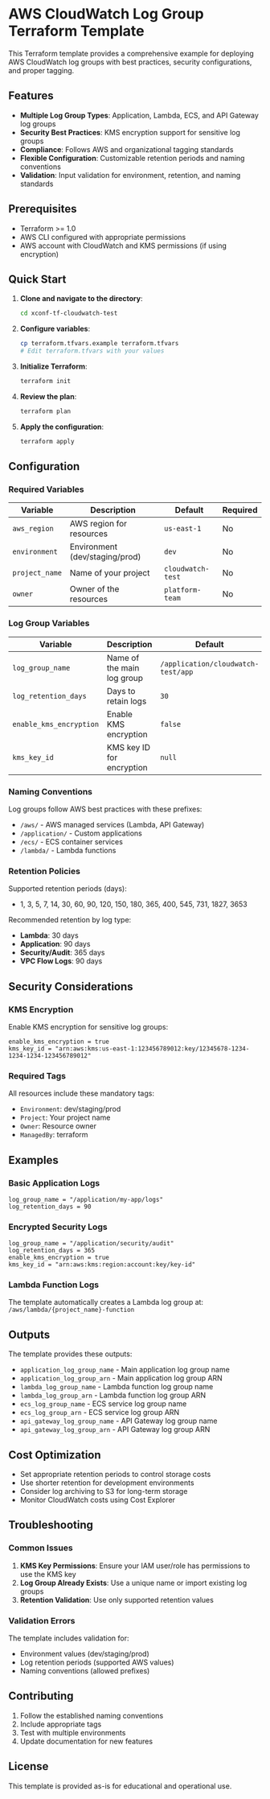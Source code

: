 # AWS CloudWatch Log Group Terraform Template

This Terraform template provides a comprehensive example for deploying AWS CloudWatch log groups with best practices, security configurations, and proper tagging.

## Features

- **Multiple Log Group Types**: Application, Lambda, ECS, and API Gateway log groups
- **Security Best Practices**: KMS encryption support for sensitive log groups
- **Compliance**: Follows AWS and organizational tagging standards
- **Flexible Configuration**: Customizable retention periods and naming conventions
- **Validation**: Input validation for environment, retention, and naming standards

## Prerequisites

- Terraform >= 1.0
- AWS CLI configured with appropriate permissions
- AWS account with CloudWatch and KMS permissions (if using encryption)

## Quick Start

1. **Clone and navigate to the directory**:
   ```bash
   cd xconf-tf-cloudwatch-test
   ```

2. **Configure variables**:
   ```bash
   cp terraform.tfvars.example terraform.tfvars
   # Edit terraform.tfvars with your values
   ```

3. **Initialize Terraform**:
   ```bash
   terraform init
   ```

4. **Review the plan**:
   ```bash
   terraform plan
   ```

5. **Apply the configuration**:
   ```bash
   terraform apply
   ```

## Configuration

### Required Variables

| Variable | Description | Default | Required |
|----------|-------------|---------|----------|
| `aws_region` | AWS region for resources | `us-east-1` | No |
| `environment` | Environment (dev/staging/prod) | `dev` | No |
| `project_name` | Name of your project | `cloudwatch-test` | No |
| `owner` | Owner of the resources | `platform-team` | No |

### Log Group Variables

| Variable | Description | Default | Required |
|----------|-------------|---------|----------|
| `log_group_name` | Name of the main log group | `/application/cloudwatch-test/app` | No |
| `log_retention_days` | Days to retain logs | `30` | No |
| `enable_kms_encryption` | Enable KMS encryption | `false` | No |
| `kms_key_id` | KMS key ID for encryption | `null` | Only if encryption enabled |

### Naming Conventions

Log groups follow AWS best practices with these prefixes:
- `/aws/` - AWS managed services (Lambda, API Gateway)
- `/application/` - Custom applications
- `/ecs/` - ECS container services
- `/lambda/` - Lambda functions

### Retention Policies

Supported retention periods (days):
- 1, 3, 5, 7, 14, 30, 60, 90, 120, 150, 180, 365, 400, 545, 731, 1827, 3653

Recommended retention by log type:
- **Lambda**: 30 days
- **Application**: 90 days
- **Security/Audit**: 365 days
- **VPC Flow Logs**: 90 days

## Security Considerations

### KMS Encryption

Enable KMS encryption for sensitive log groups:
```hcl
enable_kms_encryption = true
kms_key_id = "arn:aws:kms:us-east-1:123456789012:key/12345678-1234-1234-1234-123456789012"
```

### Required Tags

All resources include these mandatory tags:
- `Environment`: dev/staging/prod
- `Project`: Your project name
- `Owner`: Resource owner
- `ManagedBy`: terraform

## Examples

### Basic Application Logs
```hcl
log_group_name = "/application/my-app/logs"
log_retention_days = 90
```

### Encrypted Security Logs
```hcl
log_group_name = "/application/security/audit"
log_retention_days = 365
enable_kms_encryption = true
kms_key_id = "arn:aws:kms:region:account:key/key-id"
```

### Lambda Function Logs
The template automatically creates a Lambda log group at:
`/aws/lambda/{project_name}-function`

## Outputs

The template provides these outputs:
- `application_log_group_name` - Main application log group name
- `application_log_group_arn` - Main application log group ARN
- `lambda_log_group_name` - Lambda function log group name
- `lambda_log_group_arn` - Lambda function log group ARN
- `ecs_log_group_name` - ECS service log group name
- `ecs_log_group_arn` - ECS service log group ARN
- `api_gateway_log_group_name` - API Gateway log group name
- `api_gateway_log_group_arn` - API Gateway log group ARN

## Cost Optimization

- Set appropriate retention periods to control storage costs
- Use shorter retention for development environments
- Consider log archiving to S3 for long-term storage
- Monitor CloudWatch costs using Cost Explorer

## Troubleshooting

### Common Issues

1. **KMS Key Permissions**: Ensure your IAM user/role has permissions to use the KMS key
2. **Log Group Already Exists**: Use a unique name or import existing log groups
3. **Retention Validation**: Use only supported retention values

### Validation Errors

The template includes validation for:
- Environment values (dev/staging/prod)
- Log retention periods (supported AWS values)
- Naming conventions (allowed prefixes)

## Contributing

1. Follow the established naming conventions
2. Include appropriate tags
3. Test with multiple environments
4. Update documentation for new features

## License

This template is provided as-is for educational and operational use.

